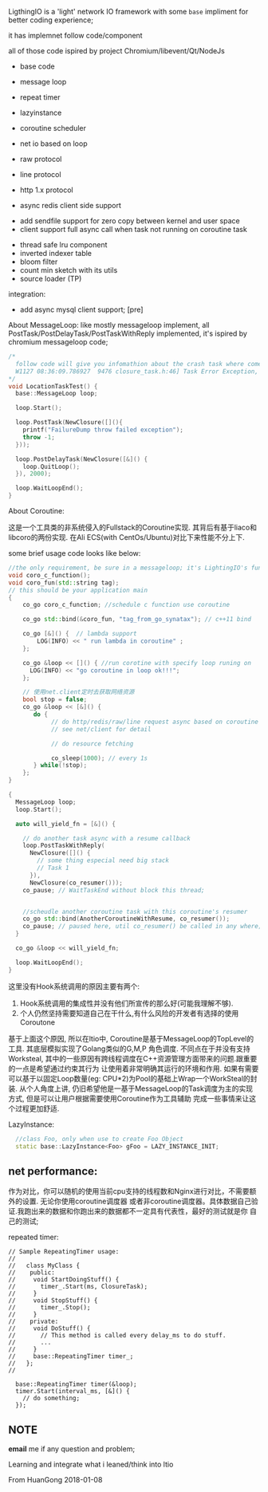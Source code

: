 
LigthingIO is a 'light' network IO framework with some `base` impliment for better coding experience;

it has implemnet follow code/component

all of those code ispired by project Chromium/libevent/Qt/NodeJs

- base code
- message loop
- repeat timer
- lazyinstance
- coroutine scheduler

- net io based on loop

- raw protocol
- line protocol
- http 1.x protocol
- async redis client side support

+ add sendfile support for zero copy between kernel and user space
+ client support full async call when task not running on coroutine task

- thread safe lru component
- inverted indexer table
- bloom filter
- count min sketch with its utils
- source loader (TP)

integration:
- add async mysql client support; [pre]

About MessageLoop:
  like mostly messageloop implement, all PostTask/PostDelayTask/PostTaskWithReply implemented, it's ispired by chromium messageloop code;

```c++
/*
  follow code will give you infomathion about the crash task where come from
  W1127 08:36:09.786927  9476 closure_task.h:46] Task Error Exception, From:LocationTaskTest@/path_to_project/base/message_loop/test/run_loop_test.cc:24
*/
void LocationTaskTest() {
  base::MessageLoop loop;

  loop.Start();

  loop.PostTask(NewClosure([](){
    printf("FailureDump throw failed exception");
    throw -1;
  }));

  loop.PostDelayTask(NewClosure([&]() {
    loop.QuitLoop();
  }), 2000);

  loop.WaitLoopEnd();
}
```


About Coroutine:

这是一个工具类的非系统侵入的Fullstack的Coroutine实现. 其背后有基于liaco和libcoro的两份实现.
在Ali ECS(with CentOs/Ubuntu)对比下来性能不分上下.

some brief usage code looks like below:
```c++
//the only requirement, be sure in a messageloop; it's LightingIO's fundamentals
void coro_c_function();
void coro_fun(std::string tag);
// this should be your application main
{
    co_go coro_c_function; //schedule c function use coroutine

    co_go std::bind(&coro_fun, "tag_from_go_synatax"); // c++11 bind

    co_go [&]() {  // lambda support
        LOG(INFO) << " run lambda in coroutine" ;
    };

    co_go &loop << []() { //run corotine with specify loop runing on
      LOG(INFO) << "go coroutine in loop ok!!!";
    };

    // 使用net.client定时去获取网络资源
    bool stop = false;
    co_go &loop << [&]() {
       do {
            // do http/redis/raw/line request async based on coroutine
            // see net/client for detail

            // do resource fetching

            co_sleep(1000); // every 1s
       } while(!stop);
    };
}

{
  MessageLoop loop;
  loop.Start();

  auto will_yield_fn = [&]() {

    // do another task async with a resume callback
    loop.PostTaskWithReply(
      NewClosure([]() {
        // some thing especial need big stack
        // Task 1
      }),
      NewClosure(co_resumer()));
    co_pause; // WaitTaskEnd without block this thread;


    //scheudle another coroutine task with this coroutine's resumer
    co_go std::bind(AnotherCoroutineWithResume, co_resumer());
    co_pause; // paused here, util co_resumer() be called in any where;
  }

  co_go &loop << will_yield_fn;

  loop.WaitLoopEnd();
}
```
这里没有Hook系统调用的原因主要有两个:
1. Hook系统调用的集成性并没有他们所宣传的那么好(可能我理解不够).
2. 个人仍然坚持需要知道自己在干什么,有什么风险的开发者有选择的使用Coroutone

基于上面这个原因, 所以在ltio中, Coroutine是基于MessageLoop的TopLevel的工具. 其底层模拟实现了Golang类似的G,M,P 角色调度.
不同点在于并没有支持Worksteal, 其中的一些原因有跨线程调度在C++资源管理方面带来的问题.跟重要的一点是希望通过约束其行为
让使用着非常明确其运行的环境和作用. 如果有需要可以基于以固定Loop数量(eg: CPU*2)为Pool的基础上Wrap一个WorkSteal的封装.
从个人角度上讲, 仍旧希望他是一基于MessageLoop的Task调度为主的实现方式, 但是可以让用户根据需要使用Coroutine作为工具辅助
完成一些事情来让这个过程更加舒适.


LazyInstance:
```c++
  //class Foo, only when use to create Foo Object
  static base::LazyInstance<Foo> gFoo = LAZY_INSTANCE_INIT;
```

net performance:
---
作为对比，你可以随机的使用当前cpu支持的线程数和Nginx进行对比，不需要额外的设置. 无论你使用coroutine调度器
或者非coroutine调度器。具体数据自己验证.我跑出来的数据和你跑出来的数据都不一定具有代表性，最好的测试就是你
自己的测试;

repeated timer:
```
// Sample RepeatingTimer usage:
//
//   class MyClass {
//    public:
//     void StartDoingStuff() {
//       timer_.Start(ms, ClosureTask);
//     }
//     void StopStuff() {
//       timer_.Stop();
//     }
//    private:
//     void DoStuff() {
//       // This method is called every delay_ms to do stuff.
//       ...
//     }
//     base::RepeatingTimer timer_;
//   };
//

  base::RepeatingTimer timer(&loop);
  timer.Start(interval_ms, [&]() {
    // do something;
  });

```

NOTE
---

**email** me if any question and problem;

Learning and integrate what i leaned/think into ltio

From HuanGong 2018-01-08
